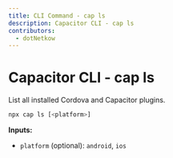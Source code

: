 ```yaml
---
title: CLI Command - cap ls
description: Capacitor CLI - cap ls
contributors:
  - dotNetkow
---
```


# Capacitor CLI - cap ls

List all installed Cordova and Capacitor plugins.

```bash
npx cap ls [<platform>]
```

<strong>Inputs:</strong>

- `platform` (optional): `android`, `ios`
